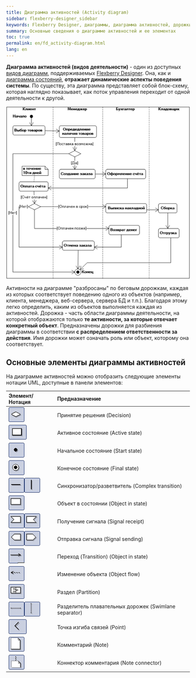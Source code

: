 ```yaml
---
title: Диаграмма активностей (Activity diagram)
sidebar: flexberry-designer_sidebar
keywords: Flexberry Designer, диаграммы, диаграмма активностей, дорожки
summary: Основные сведения о диаграмме активностей и ее элементах
toc: true
permalink: en/fd_activity-diagram.html
lang: en
---
```


**Диаграмма активностей (видов деятельности)** - один из доступных [видов диаграмм](fd_editing-diagram.html), поддерживаемых [Flexberry Designer](fd_landing_page.html).
Она, как и [диаграмма состояний](fd_statechart-diagram.html), **отражает динамические аспекты поведения системы**. По существу, эта диаграмма представляет собой блок-схему, которая наглядно показывает, как поток управления переходит от одной деятельности к другой.  

![](/images/pages/products/flexberry-designer/diagram/activity-diagram.png)

Активности на диаграмме "разбросаны" по беговым дорожкам, каждая из которых соответствует поведению одного из объектов (например, клиента, менеджера, веб-сервера, сервера БД и т.п.). Благодаря этому легко определить, каким из объектов выполняется каждая из активностей. Дорожка - часть области диаграммы деятельности, на которой отображаются только **те активности, за которые отвечает конкретный объект**. Предназначены дорожки для разбиения диаграммы в соответствии **с распределением ответственности за действия**. Имя дорожки может означать роль или объект, которому она соответствует. 

## Основные элементы диаграммы активностей

На диаграмме активностей можно отобразить следующие элементы нотации UML, доступные в панели элементов:

Элемент/Нотация | Предназначение
:------------------------------------------------------------------|:--------------------------------------------
![](/images/pages/products/flexberry-designer/diagram/decision.jpg) | Принятие решения (Decision)
![](/images/pages/products/flexberry-designer/diagram/activeobject1.jpg) | Активное состояние (Active state)
![](/images/pages/products/flexberry-designer/diagram/startstate.jpg) | Начальное состояние (Start state)
![](/images/pages/products/flexberry-designer/diagram/finalstate.jpg) | Конечное состояние (Final state)
![](/images/pages/products/flexberry-designer/diagram/complextransition.jpg)![](/images/pages/products/flexberry-designer/diagram/complextransition_ver.jpg) | Синхронизатор/разветвитель (Complex transition)
![](/images/pages/products/flexberry-designer/diagram/objinstate.jpg) | Объект в состоянии (Object in state)
![](/images/pages/products/flexberry-designer/diagram/signalreceipt-l.jpg)![](/images/pages/products/flexberry-designer/diagram/signalreceipt-r.jpg) | Получение сигнала (Signal receipt)
![](/images/pages/products/flexberry-designer/diagram/signalsend-l.jpg)![](/images/pages/products/flexberry-designer/diagram/signalsend-r.jpg) | Отправка сигнала (Signal sending)
![](/images/pages/products/flexberry-designer/diagram/transition.jpg) | Переход (Transition) (Object in state)
![](/images/pages/products/flexberry-designer/diagram/objectflow.jpg) | Изменение объекта (Object flow)
![](/images/pages/products/flexberry-designer/diagram/partition.jpg) | Раздел (Partition)
![](/images/pages/products/flexberry-designer/diagram/swlane-h.jpg)![](/images/pages/products/flexberry-designer/diagram/swlane-v.jpg) | Разделитель плавательных дорожек (Swimlane separator)
![](/images/pages/products/flexberry-designer/diagram/corner.jpg) | Точка изгиба связей (Point)
![](/images/pages/products/flexberry-designer/diagram/note.jpg) | Комментарий (Note)
![](/images/pages/products/flexberry-designer/diagram/noteconn.jpg) | Коннектор комментария (Note connector)
